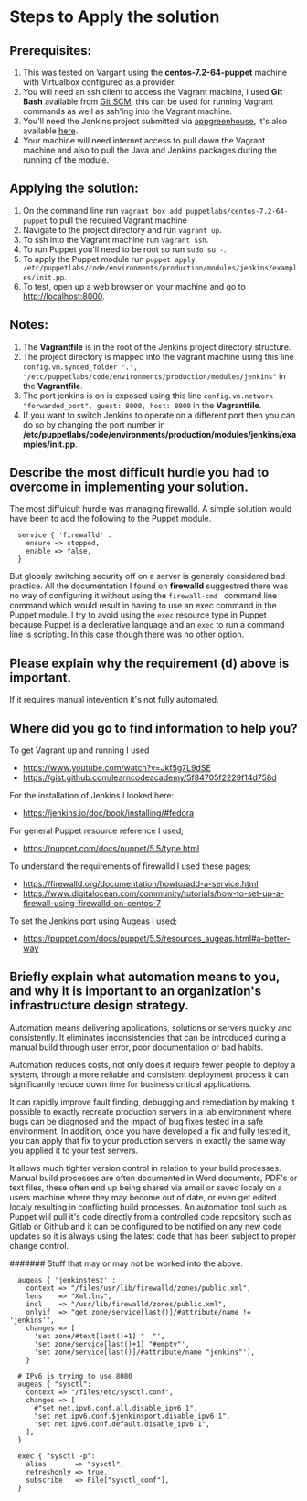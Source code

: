 # Steps to Apply the solution
## Prerequisites:
  1. This was tested on Vargant using the **centos-7.2-64-puppet** machine with Virtualbox configured as a provider.
  2. You will need an ssh client to access the Vagrant machine, I used **Git Bash** available from [Git SCM](https://git-scm.com/), this can be used for running Vagrant commands as well as ssh'ing into the Vagrant machine.
  3. You'll need the Jenkins project submitted via [appgreenhouse](https://app.greenhouse.io), it's also available [here](https://github.com/16c7x/jenkins). 
  4. Your machine will need internet access to pull down the Vagrant machine and also to pull the Java and Jenkins packages during the running of the module. 

## Applying the solution:
  1. On the command line run ```vagrant box add puppetlabs/centos-7.2-64-puppet``` to pull the required Vagrant machine
  2. Navigate to the project directory and run ```vagrant up```.
  3. To ssh into the Vagrant machine run ```vagrant ssh```.
  4. To run Puppet you'll need to be root so run ```sudo su -```.
  5. To apply the Puppet module run ```puppet apply /etc/puppetlabs/code/environments/production/modules/jenkins/examples/init.pp```.
  6. To test, open up a web browser on your machine and go to [http://localhost:8000](http://localhost:8000).

## Notes:
  1. The **Vagrantfile** is in the root of the Jenkins project directory structure. 
  1. The project directory is mapped into the vagrant machine using this line ```config.vm.synced_folder ".", "/etc/puppetlabs/code/environments/production/modules/jenkins"``` in the **Vagrantfile**.
  2. The port jenkins is on is exposed using this line ```config.vm.network "forwarded_port", guest: 8000, host: 8000``` in the **Vagrantfile**. 
  3. If you want to switch Jenkins to operate on a different port then you can do so by changing the port number in **/etc/puppetlabs/code/environments/production/modules/jenkins/examples/init.pp**.  

## Describe the most difficult hurdle you had to overcome in implementing your solution.
The most diffuicult hurdle was managing firewalld.
A simple solution would have been to add the following to the Puppet module.
```
  service { 'firewalld' :
    ensure => stopped,
    enable => false,  
  }
```
But globaly switching security off on a server is generaly considered bad practice.
All the documentation I found on **firewalld** suggestred there was no way of configuring it without using the ```firewall-cmd ```  command line command which would result in having to use an exec command in the Puppet module. I try to avoid using the ```exec``` resource type in Puppet because Puppet is a declerative language and an ```exec``` to run a command line is scripting. In this case though there was no other option. 

## Please explain why the requirement (d) above is important.
If it requires manual intevention it's not fully automated.

## Where did you go to find information to help you?
To get Vagrant up and running I used
- https://www.youtube.com/watch?v=Jkf5g7L9dSE
- https://gist.github.com/learncodeacademy/5f84705f2229f14d758d

For the installation of Jenkins I looked here:
- https://jenkins.io/doc/book/installing/#fedora

For general Puppet resource reference I used;
- https://puppet.com/docs/puppet/5.5/type.html

To understand the requirements of firewalld I used these pages;
- https://firewalld.org/documentation/howto/add-a-service.html
- https://www.digitalocean.com/community/tutorials/how-to-set-up-a-firewall-using-firewalld-on-centos-7

To set the Jenkins port using Augeas I used;
- https://puppet.com/docs/puppet/5.5/resources_augeas.html#a-better-way

## Briefly explain what automation means to you, and why it is important to an organization's infrastructure design strategy.
Automation means delivering applications, solutions or servers quickly and consistently.
It eliminates inconsistencies that can be introduced during a manual build through user error, poor documentation or bad habits.

Automation reduces costs, not only does it require fewer people to deploy a system, through a more reliable and consistent deployment process it can significantly reduce down time for business critical applications. 

It can rapidly improve fault finding, debugging and remediation by making it possible to exactly recreate production servers in a lab environment where bugs can be diagnosed and the impact of bug fixes tested in a safe environment. In addition, once you have developed a fix and fully tested it, you can apply that fix to your production servers in exactly the same way you applied it to your test servers. 

It allows much tighter version control in relation to your build processes. Manual build processes are often documented in Word documents, PDF's or text files, these often end up being shared via email or saved localy on a users machine where they may become out of date, or even get edited localy resulting in conflicting build processes. An automation tool such as Puppet will pull it's code directly from a controlled code repository such as Gitlab or Github and it can be configured to be notified on any new code updates so it is always using the latest code that has been subject to proper change control.   

####### Stuff that may or may not be worked into the above.



```
  augeas { 'jenkinstest' :
    context => "/files/usr/lib/firewalld/zones/public.xml",
    lens    => "Xml.lns",
    incl    => "/usr/lib/firewalld/zones/public.xml",
    onlyif  => "get zone/service[last()]/#attribute/name != 'jenkins'",
    changes => [
      'set zone/#text[last()+1] "  "',
      'set zone/service[last()+1] "#empty"',
      'set zone/service[last()]/#attribute/name "jenkins"'],
    }

  # IPv6 is trying to use 8080
  augeas { "sysctl":
    context => "/files/etc/sysctl.conf",
    changes => [
      #"set net.ipv6.conf.all.disable_ipv6 1",
      "set net.ipv6.conf.$jenkinsport.disable_ipv6 1",
      "set net.ipv6.conf.default.disable_ipv6 1",
    ],
  }

  exec { "sysctl -p":
    alias       => "sysctl",
    refreshonly => true,
    subscribe   => File["sysctl_conf"],
  }
```